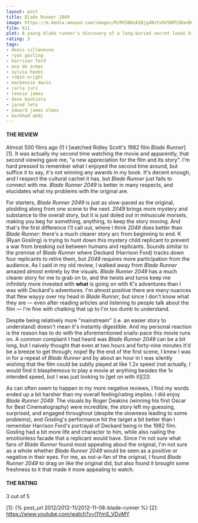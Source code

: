 ```yaml
---
layout: post
title: Blade Runner 2049
image: https://m.media-amazon.com/images/M/MV5BNzA1Njg4NzYxOV5BMl5BanBnXkFtZTgwODk5NjU3MzI@._V1_UX182_CR0,0,182,268_AL_.jpg
film: 611
plot: A young blade runner's discovery of a long-buried secret leads him to track down former blade runner Rick Deckard, who's been missing for thirty years.
rating: 3
tags:
- denis villeneuve
- ryan gosling 
- harrison ford
- ana de armas
- sylvia hoeks
- robin wright
- mackenzie davis
- carla juri
- lennie james
- dave bautista
- jared leto
- edward james olmos
- barkhad abdi
---
```


#### THE REVIEW
Almost 500 films ago (!) I [watched Ridley Scott's 1982 film *Blade Runner*][1]. It was actually my second time watching the movie and apparently, that second viewing gave me, "a new appreciation for the film and its story". I'm hard pressed to remember what I enjoyed the second time around, but suffice it to say, it's not winning any awards in my book. It's decent enough, and I respect the cultural cachet it has, but *Blade Runner* just fails to connect with me. *Blade Runner 2049* is better in many respects, and elucidates what my problems with the original are.

For starters, *Blade Runner 2049* is just as slow-paced as the original, plodding along from one scene to the next. *2049* brings more mystery and substance to the overall story, but it is just doled out in minuscule morsels, making you beg for something, anything, to keep the story moving. And that's the first difference I'll call out, where I think *2049* does better than *Blade Runner*: there's a much clearer story arc from beginning to end. K (Ryan Gosling) is trying to hunt down this mystery child replicant to prevent a war from breaking out between humans and replicants. Sounds similar to the premise of *Blade Runner* where Deckard (Harrison Ford) tracks down four replicants to retire them, but *2049* requires more participation from the audience. As I said in my old review, I walked away from *Blade Runner* amazed almost entirely by the visuals. *Blade Runner 2049* has a much clearer story for me to grab on to, and the twists and turns keep me infinitely more invested with **what** is going on with K's adventures than I was with Deckard's adventures. I'm almost positive there are many nuances that flew wayyy over my head in *Blade Runner*, but since I don't know what they are &mdash; even after reading articles and listening to people talk about the film &mdash; I'm fine with chalking that up to I'm too dumb to understand.

Despite being relatively more "mainstream" (i.e. an easier story to understand) doesn't mean it's instantly digestible. And my personal reaction is the reason has to do with the aforementioned snails-pace this movie runs on. A common complaint I had heard was *Blade Runner 2049* can be a bit long, but I naively thought that even at two hours and forty-nine minutes it'd be a breeze to get through; nope! By the end of the first scene, I knew I was in for a repeat of *Blade Runner* and by about an hour in I was silently wishing that the film could be subtly played at like 1.2x speed (not actually, I would find it blasphemous to play a movie at anything besides the 1x intended speed, but I was just looking to [get on with it][2]).

As can often seem to happen in my more negative reviews, I find my words ended up a bit harsher than my overall feeling/rating implies. I did enjoy *Blade Runner 2049*. The visuals by Roger Deakins (winning his first Oscar for Best Cinematography) were incredible, the story left my guessing, surprised, and engaged throughout (despite the slowness leading to some problems), and Gosling's performance hit the target a bit better than I remember Harrison Ford's portrayal of Deckard being in the 1982 film. Gosling had a bit more life and character to him, while also nailing the emotionless facade that a replicant would have. Since I'm not sure what fans of *Blade Runner* found most appealing about the original, I'm not sure as a whole whether *Blade Runner 2049* would be seen as a positive or negative in their eyes. For me, as not-a-fan of the original, I found *Blade Runner 2049* to drag on like the original did, but also found it brought some freshness to it that made it more appealing to watch.

#### THE RATING
3 out of 5

[1]: {% post_url 2012/2012-11/2012-11-08-blade-runner %}
[2]: https://www.youtube.com/watch?v=l1YmS_VDvMY